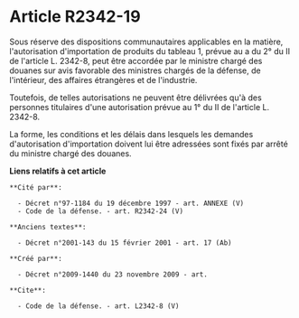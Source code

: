 # Article R2342-19

Sous réserve des dispositions communautaires applicables en la matière, l'autorisation d'importation de produits du tableau
1, prévue au a du 2° du II de l'article L. 2342-8, peut être accordée par le ministre chargé des douanes sur avis favorable
des ministres chargés de la défense, de l'intérieur, des affaires étrangères et de l'industrie. 

Toutefois, de telles autorisations ne peuvent être délivrées qu'à des personnes titulaires d'une autorisation prévue au 1° du
II de l'article L. 2342-8. 

La forme, les conditions et les délais dans lesquels les demandes d'autorisation d'importation doivent lui être adressées
sont fixés par arrêté du ministre chargé des douanes.

**Liens relatifs à cet article**

	**Cité par**:

	  - Décret n°97-1184 du 19 décembre 1997 - art. ANNEXE (V)
	  - Code de la défense. - art. R2342-24 (V)

	**Anciens textes**:

	  - Décret n°2001-143 du 15 février 2001 - art. 17 (Ab)

	**Créé par**:

	  - Décret n°2009-1440 du 23 novembre 2009 - art.

	**Cite**:

	  - Code de la défense. - art. L2342-8 (V)
